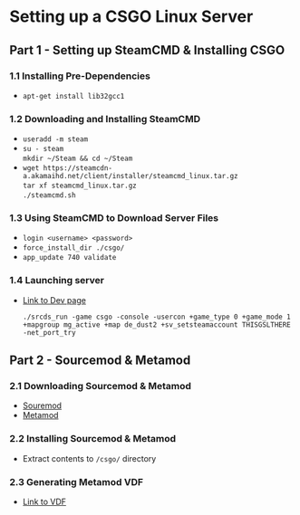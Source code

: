 # Setting up a CSGO Linux Server

## Part 1 - Setting up SteamCMD & Installing CSGO

### 	1.1 Installing Pre-Dependencies 
- 	`apt-get install lib32gcc1`

### 	1.2 Downloading and Installing SteamCMD

- 	`useradd -m steam`
- 	`su - steam`\
	`mkdir ~/Steam && cd ~/Steam`
- 	`wget https://steamcdn-a.akamaihd.net/client/installer/steamcmd_linux.tar.gz`\
	`tar xf steamcmd_linux.tar.gz`\
	`./steamcmd.sh`

### 	1.3 Using SteamCMD to Download Server Files

- 	`login <username> <password>`
- 	`force_install_dir ./csgo/`
- 	`app_update 740 validate`

### 	1.4 Launching server
-	[Link to Dev page](https://steamcommunity.com/dev/managegameservers)

	`./srcds_run -game csgo -console -usercon +game_type 0 +game_mode 1 +mapgroup mg_active +map de_dust2 +sv_setsteamaccount THISGSLTHERE -net_port_try`

## Part 2 - Sourcemod & Metamod

### 	2.1 Downloading Sourcemod & Metamod

- 	[Souremod](https://www.sourcemm.net/downloads.php/?branch=stable)
- 	[Metamod](https://www.sourcemod.net/downloads.php?branch=stable)

### 	2.2 Installing Sourcemod & Metamod

- 	Extract contents to `/csgo/` directory

### 	2.3 Generating Metamod VDF

- 	[Link to VDF](https://www.sourcemm.net/vdf)
